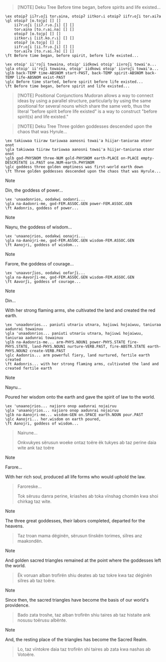 > [!NOTE] Deku Tree
> Before time began, before spirits
> and life existed...

```ngloss
\ex otoipʔ iiʔr₂oʃi tor₁aina, otoipʔ iitkor₁i otoipʔ iifr₂oʃi tor₁aiʔa
\gl otoipʔ [o.tojp] [] []
	iiʔr₂oʃi [iiʔ.r₂o.ʃi] [] []
	tor₁aina [to.r₁ai.na] [] []
	otoipʔ [o.tojp] [] []
	iitkor₁i [iit.ko.r₁i] [] []
	otoipʔ [o.tojp] [] []
	iifr₂oʃi [ii.fr₂o.ʃi] [] []
	tor₁aiʔa [to.r₁ai.ʔa] [] []
\ft Before time began, before spirit, before life existed...
```

```gloss
\ex otoip' ii'roʃi towaina, otoip' iidkowi otoip' iivroʃi towai'a...
\gla otoip' ii'roʃi towaina, otoip' iidkowi otoip' iivroʃi towai'a...
\glb back-TEMP time-ABSNOM start-PAST, back-TEMP spirit-ABSNOM back-TEMP life-ABSNOM exist-PAST
\glc Before time started, before spirit before life existed...
\ft Before time began, before spirit and life existed...
```


> [!NOTE] Positional Conjunctions
> Mudoran allows a way to connect ideas by using a parallel structure, particularly by using the same positional for several nouns which share the same verb, thus the literal "before spirit before life existed" is a way to construct "before spirit(s) and life existed."

> [!NOTE] Deku Tree
> Three golden goddesses descended
> upon the chaos that was Hyrule...

```gloss
\ex takiuwaa tiiraw tariuwaa aanosni towai'a hiijar-taniuraa otonr onot
\gla takiuwaa tiiraw tariuwaa aanosni towai'a hiijar-taniuraa otonr onot
\glb god-PHYSNOM three-NUM gold-PHYSNOM earth-PLACE on-PLACE empty-DESCRSTATE is.PAST one.NUM-earth.PHYSNOM
\glc goddess three golden emptiness was first-world earth down
\ft Three golden goddesses descended upon the chaos that was Hyrule...
```

> [!NOTE]
> Din, the goddess of power...

```gloss
\ex 'unaadonrios, oodakwi oodanri...
\gla na-Aadonri-me, god-FEM.ASSOC.GEN power-FEM.ASSOC.GEN
\ft Aadonris, goddess of power...
```


> [!NOTE]
> Nayru, the goddess of wisdom...

```gloss
\ex 'unaanojrios, oodakwi oonajri...
\gla na-Aanojri-me, god-FEM.ASSOC.GEN wisdom-FEM.ASSOC.GEN
\ft Aanojri, goddess of wisdom...
```

> [!NOTE]
> Farore, the goddess of courage...

```gloss
\ex 'unaavorʃios, oodakwi oofarʃi...
\gla na-Aavorʃi-me, god-FEM.ASSOC.GEN wisdom-FEM.ASSOC.GEN
\ft Aavorʃi, goddess of courage...
```

> [!NOTE]
> Din...
> 
> With her strong flaming arms, she
> cultivated the land and created
> the red earth.
> 

```gloss
\ex 'unaadonrios... paniuti utnariu utnara, hajiuwi hojaiwuu, taniuraa aadunrai towainuu
\gla 'unaadonrios... paniuti utnariu utnara, hajiuwi hojaiwuu, taniuraa aadunrai towainuu
\glb na-Aadonris-me... arm-PHYS.NOUN1 power-PHYS.STATE fire-PHYS.STATE, land-PHYS.NOUN1 nurture-VERB.PAST, fire-ABSTR.STATE earth-PHYS.NOUN2 create-VERB.PAST
\glc Aadonris... arm powerful fiery, land nurtured, fertile earth created
\ft Aadonris... with her strong flaming arms, cultivated the land and created fertile earth
```

> [!NOTE]
> Nayru...
> 
> Poured her wisdom onto the earth
> and gave the spirit of law to
> the world.

```gloss
\ex 'unaanojrios... najioro onop aadunrai nojairuu
\gla 'unaanojrios... najioro onop aadunrai nojairuu
\glb na-Aanojri-me... wisdom-GEN on.SPACE earth.NOUN pour.PAST 
\glc Aanojri... her.wisdom on earth poured, 
\ft Aanojri, goddess of wisdom... 
```

> Nairune...
> 
> Onkvukyes sërusun woeke ontaz toëre
> ëk tukyes ab taz perine daia wite ank
> taz toëre

> [!NOTE]
> Farore...
> 
> With her rich soul, produced all
> life forms who would uphold
> the law.

> Faroreske...
> 
> Tok sërusu danra perine, kriashes ab toka
> vïnshag chomën kwa shoi chirkag
> taz wite.

> [!NOTE]
> The three great goddesses,
> their labors completed,
> departed for the heavens.

> Taz troan mama déginën,
> sërusun tïnskën torimes,
> sïlres anz maakondën.

> [!NOTE]
> And golden sacred triangles
> remained at the point where the
> goddesses left the world.

> Ëk voruan alban trofirën
> shiu deates ab taz tokre kwa taz
> déginën sïlres ab taz toëre.

> [!NOTE]
> Since then, the sacred triangles
> have become the basis of our
> world's providence.

> Bado zata troshe, taz alban trofirën
> shiu taires ab taz histaite ank nosusu
> toërusu albënte.

> [!NOTE]
> And, the resting place of the
> triangles has become the
> Sacred Realm.

> Lo, taz vïntokre daia taz
> trofirën shi taires ab zata kwa
> nashas ab Votoëre.